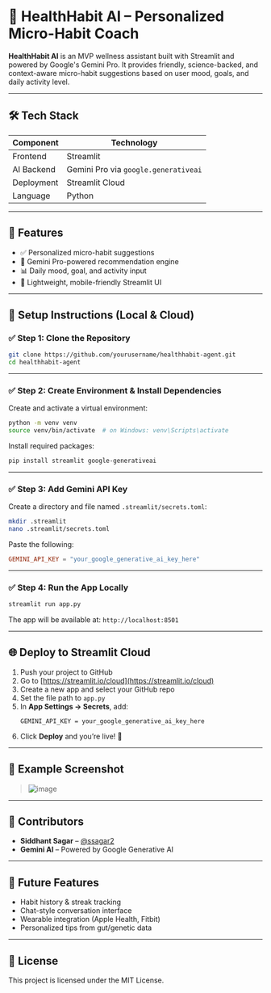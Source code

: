 # 🌱 HealthHabit AI – Personalized Micro-Habit Coach

**HealthHabit AI** is an MVP wellness assistant built with Streamlit and powered by Google's Gemini Pro. It provides friendly, science-backed, and context-aware micro-habit suggestions based on user mood, goals, and daily activity level.

---

## 🛠 Tech Stack

| Component   | Technology                  |
|-------------|-----------------------------|
| Frontend    | Streamlit                   |
| AI Backend  | Gemini Pro via `google.generativeai` |
| Deployment  | Streamlit Cloud             |
| Language    | Python                      |

---

## 🚀 Features

- ✅ Personalized micro-habit suggestions
- 🤖 Gemini Pro-powered recommendation engine
- 📊 Daily mood, goal, and activity input
- 📱 Lightweight, mobile-friendly Streamlit UI

---

## 🔧 Setup Instructions (Local & Cloud)

### ✅ Step 1: Clone the Repository

```bash
git clone https://github.com/yourusername/healthhabit-agent.git
cd healthhabit-agent
```

---

### ✅ Step 2: Create Environment & Install Dependencies

Create and activate a virtual environment:

```bash
python -m venv venv
source venv/bin/activate  # on Windows: venv\Scripts\activate
```

Install required packages:

```bash
pip install streamlit google-generativeai
```

---

### ✅ Step 3: Add Gemini API Key

Create a directory and file named `.streamlit/secrets.toml`:

```bash
mkdir .streamlit
nano .streamlit/secrets.toml
```

Paste the following:

```toml
GEMINI_API_KEY = "your_google_generative_ai_key_here"
```

---

### ✅ Step 4: Run the App Locally

```bash
streamlit run app.py
```

The app will be available at: `http://localhost:8501`

---

## 🌐 Deploy to Streamlit Cloud

1. Push your project to GitHub
2. Go to [https://streamlit.io/cloud](https://streamlit.io/cloud)
3. Create a new app and select your GitHub repo
4. Set the file path to `app.py`
5. In **App Settings → Secrets**, add:
   ```
   GEMINI_API_KEY = your_google_generative_ai_key_here
   ```
6. Click **Deploy** and you’re live! 🎉

---

## 📸 Example Screenshot

> ![image](https://github.com/user-attachments/assets/0bc7b75e-37fa-412f-b18b-90c5fae04ae8)


---

## 👥 Contributors

- **Siddhant Sagar** – [@ssagar2](mailto:ssagar2@andrew.cmu.edu)
- **Gemini AI** – Powered by Google Generative AI

---

## 🧠 Future Features

- Habit history & streak tracking
- Chat-style conversation interface
- Wearable integration (Apple Health, Fitbit)
- Personalized tips from gut/genetic data

---

## 📄 License

This project is licensed under the MIT License.
